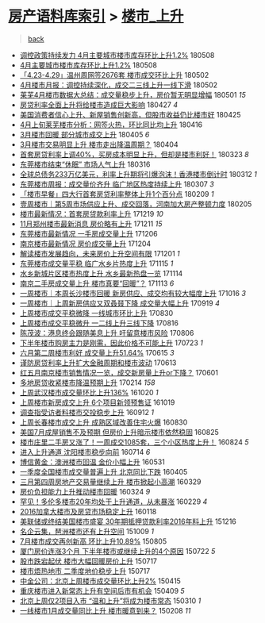 [房产语料库索引](../../README.md)  > [楼市_上升](楼市_上升.md)
====
> [back](../README.md)

- [调控政策持续发力 4月主要城市楼市库存环比上升1.2%](http://jkwz.applinzi.com/ittc/7100659820229297163.html#%E8%B0%83%E6%8E%A7%E6%94%BF%E7%AD%96%E6%8C%81%E7%BB%AD%E5%8F%91%E5%8A%9B+4%E6%9C%88%E4%B8%BB%E8%A6%81%E5%9F%8E%E5%B8%82%E6%A5%BC%E5%B8%82%E5%BA%93%E5%AD%98%E7%8E%AF%E6%AF%94%E4%B8%8A%E5%8D%871.2%25) 180508  
- [4月主要城市楼市库存环比上升1.2%](http://jkwz.applinzi.com/ittc/7100629125180163089.html#4%E6%9C%88%E4%B8%BB%E8%A6%81%E5%9F%8E%E5%B8%82%E6%A5%BC%E5%B8%82%E5%BA%93%E5%AD%98%E7%8E%AF%E6%AF%94%E4%B8%8A%E5%8D%871.2%25) 180508  
- [「4.23-4.29」温州周网签2676套 楼市成交环比上升](http://jkwz.applinzi.com/ittc/7098612358622741520.html#%E3%80%8C4.23-4.29%E3%80%8D%E6%B8%A9%E5%B7%9E%E5%91%A8%E7%BD%91%E7%AD%BE2676%E5%A5%97+%E6%A5%BC%E5%B8%82%E6%88%90%E4%BA%A4%E7%8E%AF%E6%AF%94%E4%B8%8A%E5%8D%87) 180502  
- [4月楼市月报：调控持续深化，成交二三线上升一线下滑](http://jkwz.applinzi.com/ittc/7098470363619132432.html#4%E6%9C%88%E6%A5%BC%E5%B8%82%E6%9C%88%E6%8A%A5%EF%BC%9A%E8%B0%83%E6%8E%A7%E6%8C%81%E7%BB%AD%E6%B7%B1%E5%8C%96%EF%BC%8C%E6%88%90%E4%BA%A4%E4%BA%8C%E4%B8%89%E7%BA%BF%E4%B8%8A%E5%8D%87%E4%B8%80%E7%BA%BF%E4%B8%8B%E6%BB%91) 180502  
- [莱芜4月楼市数据大总结：成交量稳步上升，房价暂无明显增幅](http://jkwz.applinzi.com/ittc/7098178558474322954.html#%E8%8E%B1%E8%8A%9C4%E6%9C%88%E6%A5%BC%E5%B8%82%E6%95%B0%E6%8D%AE%E5%A4%A7%E6%80%BB%E7%BB%93%EF%BC%9A%E6%88%90%E4%BA%A4%E9%87%8F%E7%A8%B3%E6%AD%A5%E4%B8%8A%E5%8D%87%EF%BC%8C%E6%88%BF%E4%BB%B7%E6%9A%82%E6%97%A0%E6%98%8E%E6%98%BE%E5%A2%9E%E5%B9%85) 180501 *15* 
- [房贷利率全面上升将给楼市造成巨大影响](http://jkwz.applinzi.com/ittc/7096706242632483847.html#%E6%88%BF%E8%B4%B7%E5%88%A9%E7%8E%87%E5%85%A8%E9%9D%A2%E4%B8%8A%E5%8D%87%E5%B0%86%E7%BB%99%E6%A5%BC%E5%B8%82%E9%80%A0%E6%88%90%E5%B7%A8%E5%A4%A7%E5%BD%B1%E5%93%8D) 180427 *4* 
- [美国消费者信心上升、新屋销售创新高，但股市收益仍比楼市好](http://jkwz.applinzi.com/ittc/7095851564327765009.html#%E7%BE%8E%E5%9B%BD%E6%B6%88%E8%B4%B9%E8%80%85%E4%BF%A1%E5%BF%83%E4%B8%8A%E5%8D%87%E3%80%81%E6%96%B0%E5%B1%8B%E9%94%80%E5%94%AE%E5%88%9B%E6%96%B0%E9%AB%98%EF%BC%8C%E4%BD%86%E8%82%A1%E5%B8%82%E6%94%B6%E7%9B%8A%E4%BB%8D%E6%AF%94%E6%A5%BC%E5%B8%82%E5%A5%BD) 180425  
- [4月上旬莱芜楼市分析：网签火热，环比同比均上升](http://jkwz.applinzi.com/ittc/7092517268347159563.html#4%E6%9C%88%E4%B8%8A%E6%97%AC%E8%8E%B1%E8%8A%9C%E6%A5%BC%E5%B8%82%E5%88%86%E6%9E%90%EF%BC%9A%E7%BD%91%E7%AD%BE%E7%81%AB%E7%83%AD%EF%BC%8C%E7%8E%AF%E6%AF%94%E5%90%8C%E6%AF%94%E5%9D%87%E4%B8%8A%E5%8D%87) 180416  
- [3月楼市回暖  部分城市成交上升](http://jkwz.applinzi.com/ittc/7088274644794868747.html#3%E6%9C%88%E6%A5%BC%E5%B8%82%E5%9B%9E%E6%9A%96++%E9%83%A8%E5%88%86%E5%9F%8E%E5%B8%82%E6%88%90%E4%BA%A4%E4%B8%8A%E5%8D%87) 180405 *6* 
- [3月楼市交易明显上升 楼市走出降温周期？](http://jkwz.applinzi.com/ittc/7088125610847372299.html#3%E6%9C%88%E6%A5%BC%E5%B8%82%E4%BA%A4%E6%98%93%E6%98%8E%E6%98%BE%E4%B8%8A%E5%8D%87+%E6%A5%BC%E5%B8%82%E8%B5%B0%E5%87%BA%E9%99%8D%E6%B8%A9%E5%91%A8%E6%9C%9F%EF%BC%9F) 180404  
- [首套房贷利率上调40%，买房成本明显上升，但却是楼市利好！](http://jkwz.applinzi.com/ittc/7083712720505668614.html#%E9%A6%96%E5%A5%97%E6%88%BF%E8%B4%B7%E5%88%A9%E7%8E%87%E4%B8%8A%E8%B0%8340%25%EF%BC%8C%E4%B9%B0%E6%88%BF%E6%88%90%E6%9C%AC%E6%98%8E%E6%98%BE%E4%B8%8A%E5%8D%87%EF%BC%8C%E4%BD%86%E5%8D%B4%E6%98%AF%E6%A5%BC%E5%B8%82%E5%88%A9%E5%A5%BD%EF%BC%81) 180323 *8* 
- [东莞楼市结束“休眠” 市场人气上升](http://jkwz.applinzi.com/ittc/7081069961789572112.html#%E4%B8%9C%E8%8E%9E%E6%A5%BC%E5%B8%82%E7%BB%93%E6%9D%9F%E2%80%9C%E4%BC%91%E7%9C%A0%E2%80%9D+%E5%B8%82%E5%9C%BA%E4%BA%BA%E6%B0%94%E4%B8%8A%E5%8D%87) 180316  
- [全球总债务233万亿美元，利率上升期将引爆泡沫！香港楼市倒计时](http://jkwz.applinzi.com/ittc/7079579464977875975.html#%E5%85%A8%E7%90%83%E6%80%BB%E5%80%BA%E5%8A%A1233%E4%B8%87%E4%BA%BF%E7%BE%8E%E5%85%83%EF%BC%8C%E5%88%A9%E7%8E%87%E4%B8%8A%E5%8D%87%E6%9C%9F%E5%B0%86%E5%BC%95%E7%88%86%E6%B3%A1%E6%B2%AB%EF%BC%81%E9%A6%99%E6%B8%AF%E6%A5%BC%E5%B8%82%E5%80%92%E8%AE%A1%E6%97%B6) 180312 *1* 
- [东莞楼市周报：成交量价齐升 临广地区热度持续上升](http://jkwz.applinzi.com/ittc/7077664269066044426.html#%E4%B8%9C%E8%8E%9E%E6%A5%BC%E5%B8%82%E5%91%A8%E6%8A%A5%EF%BC%9A%E6%88%90%E4%BA%A4%E9%87%8F%E4%BB%B7%E9%BD%90%E5%8D%87+%E4%B8%B4%E5%B9%BF%E5%9C%B0%E5%8C%BA%E7%83%AD%E5%BA%A6%E6%8C%81%E7%BB%AD%E4%B8%8A%E5%8D%87) 180307 *3* 
- [「楼市早餐」四大行首套房贷利率整体上升1个百分点](http://jkwz.applinzi.com/ittc/7068037898681451530.html#%E3%80%8C%E6%A5%BC%E5%B8%82%E6%97%A9%E9%A4%90%E3%80%8D%E5%9B%9B%E5%A4%A7%E8%A1%8C%E9%A6%96%E5%A5%97%E6%88%BF%E8%B4%B7%E5%88%A9%E7%8E%87%E6%95%B4%E4%BD%93%E4%B8%8A%E5%8D%871%E4%B8%AA%E7%99%BE%E5%88%86%E7%82%B9) 180209 *1* 
- [壹周楼市｜第5周市场供应上升、成交回落，河南加大房产整顿力度](http://jkwz.applinzi.com/ittc/7066672547066545159.html#%E5%A3%B9%E5%91%A8%E6%A5%BC%E5%B8%82%EF%BD%9C%E7%AC%AC5%E5%91%A8%E5%B8%82%E5%9C%BA%E4%BE%9B%E5%BA%94%E4%B8%8A%E5%8D%87%E3%80%81%E6%88%90%E4%BA%A4%E5%9B%9E%E8%90%BD%EF%BC%8C%E6%B2%B3%E5%8D%97%E5%8A%A0%E5%A4%A7%E6%88%BF%E4%BA%A7%E6%95%B4%E9%A1%BF%E5%8A%9B%E5%BA%A6) 180205  
- [楼市最新情况：首套房贷款利率上升](http://jkwz.applinzi.com/ittc/7048757250397570065.html#%E6%A5%BC%E5%B8%82%E6%9C%80%E6%96%B0%E6%83%85%E5%86%B5%EF%BC%9A%E9%A6%96%E5%A5%97%E6%88%BF%E8%B4%B7%E6%AC%BE%E5%88%A9%E7%8E%87%E4%B8%8A%E5%8D%87) 171219 *10* 
- [11月郑州楼市最新消息 房价略有上升](http://jkwz.applinzi.com/ittc/7045787944818836496.html#11%E6%9C%88%E9%83%91%E5%B7%9E%E6%A5%BC%E5%B8%82%E6%9C%80%E6%96%B0%E6%B6%88%E6%81%AF+%E6%88%BF%E4%BB%B7%E7%95%A5%E6%9C%89%E4%B8%8A%E5%8D%87) 171211 *15* 
- [东莞楼市最新情况 一手房成交量上升](http://jkwz.applinzi.com/ittc/7043931969849656336.html#%E4%B8%9C%E8%8E%9E%E6%A5%BC%E5%B8%82%E6%9C%80%E6%96%B0%E6%83%85%E5%86%B5+%E4%B8%80%E6%89%8B%E6%88%BF%E6%88%90%E4%BA%A4%E9%87%8F%E4%B8%8A%E5%8D%87) 171206  
- [南京楼市最新情况 房价成交量上升](http://jkwz.applinzi.com/ittc/7043225031675479056.html#%E5%8D%97%E4%BA%AC%E6%A5%BC%E5%B8%82%E6%9C%80%E6%96%B0%E6%83%85%E5%86%B5+%E6%88%BF%E4%BB%B7%E6%88%90%E4%BA%A4%E9%87%8F%E4%B8%8A%E5%8D%87) 171204  
- [解读楼市发展趋向，未来房价上升空间有限](http://jkwz.applinzi.com/ittc/7042030932016514064.html#%E8%A7%A3%E8%AF%BB%E6%A5%BC%E5%B8%82%E5%8F%91%E5%B1%95%E8%B6%8B%E5%90%91%EF%BC%8C%E6%9C%AA%E6%9D%A5%E6%88%BF%E4%BB%B7%E4%B8%8A%E5%8D%87%E7%A9%BA%E9%97%B4%E6%9C%89%E9%99%90) 171201 *1* 
- [东莞楼市成交量平稳 临广水乡片热度上升](http://jkwz.applinzi.com/ittc/7036095163020084241.html#%E4%B8%9C%E8%8E%9E%E6%A5%BC%E5%B8%82%E6%88%90%E4%BA%A4%E9%87%8F%E5%B9%B3%E7%A8%B3+%E4%B8%B4%E5%B9%BF%E6%B0%B4%E4%B9%A1%E7%89%87%E7%83%AD%E5%BA%A6%E4%B8%8A%E5%8D%87) 171115 *1* 
- [水乡新城片区楼市热度上升 水乡最新热盘一览](http://jkwz.applinzi.com/ittc/7035817415965934608.html#%E6%B0%B4%E4%B9%A1%E6%96%B0%E5%9F%8E%E7%89%87%E5%8C%BA%E6%A5%BC%E5%B8%82%E7%83%AD%E5%BA%A6%E4%B8%8A%E5%8D%87+%E6%B0%B4%E4%B9%A1%E6%9C%80%E6%96%B0%E7%83%AD%E7%9B%98%E4%B8%80%E8%A7%88) 171114  
- [南京二手房成交量上升 楼市真要“回暖”？](http://jkwz.applinzi.com/ittc/7035452403078398992.html#%E5%8D%97%E4%BA%AC%E4%BA%8C%E6%89%8B%E6%88%BF%E6%88%90%E4%BA%A4%E9%87%8F%E4%B8%8A%E5%8D%87+%E6%A5%BC%E5%B8%82%E7%9C%9F%E8%A6%81%E2%80%9C%E5%9B%9E%E6%9A%96%E2%80%9D%EF%BC%9F) 171113 *6* 
- [一周楼市｜本周长沙楼市回暖 新房供应、成交均有较大幅度上升](http://jkwz.applinzi.com/ittc/7025106745033229329.html#%E4%B8%80%E5%91%A8%E6%A5%BC%E5%B8%82%EF%BD%9C%E6%9C%AC%E5%91%A8%E9%95%BF%E6%B2%99%E6%A5%BC%E5%B8%82%E5%9B%9E%E6%9A%96+%E6%96%B0%E6%88%BF%E4%BE%9B%E5%BA%94%E3%80%81%E6%88%90%E4%BA%A4%E5%9D%87%E6%9C%89%E8%BE%83%E5%A4%A7%E5%B9%85%E5%BA%A6%E4%B8%8A%E5%8D%87) 171016 *3* 
- [一周楼市｜上周新房供应又双叒叕下降 成交量大幅上升](http://jkwz.applinzi.com/ittc/7014948932453663761.html#%E4%B8%80%E5%91%A8%E6%A5%BC%E5%B8%82%EF%BD%9C%E4%B8%8A%E5%91%A8%E6%96%B0%E6%88%BF%E4%BE%9B%E5%BA%94%E5%8F%88%E5%8F%8C%E5%8F%92%E5%8F%95%E4%B8%8B%E9%99%8D+%E6%88%90%E4%BA%A4%E9%87%8F%E5%A4%A7%E5%B9%85%E4%B8%8A%E5%8D%87) 170919 *4* 
- [上周楼市成交平稳微降 一线城市环比上升](http://jkwz.applinzi.com/ittc/7007646764738544656.html#%E4%B8%8A%E5%91%A8%E6%A5%BC%E5%B8%82%E6%88%90%E4%BA%A4%E5%B9%B3%E7%A8%B3%E5%BE%AE%E9%99%8D+%E4%B8%80%E7%BA%BF%E5%9F%8E%E5%B8%82%E7%8E%AF%E6%AF%94%E4%B8%8A%E5%8D%87) 170830  
- [上周楼市成交平稳微升 一二线上升三线下降](http://jkwz.applinzi.com/ittc/7002434863259714577.html#%E4%B8%8A%E5%91%A8%E6%A5%BC%E5%B8%82%E6%88%90%E4%BA%A4%E5%B9%B3%E7%A8%B3%E5%BE%AE%E5%8D%87+%E4%B8%80%E4%BA%8C%E7%BA%BF%E4%B8%8A%E5%8D%87%E4%B8%89%E7%BA%BF%E4%B8%8B%E9%99%8D) 170816  
- [陈茂波：港息终会跟随美息上升 吁留意楼市风险](http://jkwz.applinzi.com/ittc/6998739730735563792.html#%E9%99%88%E8%8C%82%E6%B3%A2%EF%BC%9A%E6%B8%AF%E6%81%AF%E7%BB%88%E4%BC%9A%E8%B7%9F%E9%9A%8F%E7%BE%8E%E6%81%AF%E4%B8%8A%E5%8D%87+%E5%90%81%E7%95%99%E6%84%8F%E6%A5%BC%E5%B8%82%E9%A3%8E%E9%99%A9) 170806  
- [下半年楼市购房主力是刚需，因此价格不可能上升](http://jkwz.applinzi.com/ittc/6993543181818659857.html#%E4%B8%8B%E5%8D%8A%E5%B9%B4%E6%A5%BC%E5%B8%82%E8%B4%AD%E6%88%BF%E4%B8%BB%E5%8A%9B%E6%98%AF%E5%88%9A%E9%9C%80%EF%BC%8C%E5%9B%A0%E6%AD%A4%E4%BB%B7%E6%A0%BC%E4%B8%8D%E5%8F%AF%E8%83%BD%E4%B8%8A%E5%8D%87) 170723 *1* 
- [六月第二周楼市利好 成交量上升51.64%](http://jkwz.applinzi.com/ittc/6979464632740611077.html#%E5%85%AD%E6%9C%88%E7%AC%AC%E4%BA%8C%E5%91%A8%E6%A5%BC%E5%B8%82%E5%88%A9%E5%A5%BD+%E6%88%90%E4%BA%A4%E9%87%8F%E4%B8%8A%E5%8D%8751.64%25) 170615 *3* 
- [谨防房贷利率上升扩大金融周期和楼市波动](http://jkwz.applinzi.com/ittc/6978793540598367236.html#%E8%B0%A8%E9%98%B2%E6%88%BF%E8%B4%B7%E5%88%A9%E7%8E%87%E4%B8%8A%E5%8D%87%E6%89%A9%E5%A4%A7%E9%87%91%E8%9E%8D%E5%91%A8%E6%9C%9F%E5%92%8C%E6%A5%BC%E5%B8%82%E6%B3%A2%E5%8A%A8) 170613  
- [红五月南京楼市销售情况一览，成交新房量上升or下降？](http://jkwz.applinzi.com/ittc/6974219657689957380.html#%E7%BA%A2%E4%BA%94%E6%9C%88%E5%8D%97%E4%BA%AC%E6%A5%BC%E5%B8%82%E9%94%80%E5%94%AE%E6%83%85%E5%86%B5%E4%B8%80%E8%A7%88%EF%BC%8C%E6%88%90%E4%BA%A4%E6%96%B0%E6%88%BF%E9%87%8F%E4%B8%8A%E5%8D%87or%E4%B8%8B%E9%99%8D%EF%BC%9F) 170601  
- [多地房贷收紧楼市降温预期上升](http://jkwz.applinzi.com/ittc/6934305006038811652.html#%E5%A4%9A%E5%9C%B0%E6%88%BF%E8%B4%B7%E6%94%B6%E7%B4%A7%E6%A5%BC%E5%B8%82%E9%99%8D%E6%B8%A9%E9%A2%84%E6%9C%9F%E4%B8%8A%E5%8D%87) 170214 *158* 
- [上周武汉楼市成交量环比上升136%](http://jkwz.applinzi.com/ittc/6890982752895108101.html#%E4%B8%8A%E5%91%A8%E6%AD%A6%E6%B1%89%E6%A5%BC%E5%B8%82%E6%88%90%E4%BA%A4%E9%87%8F%E7%8E%AF%E6%AF%94%E4%B8%8A%E5%8D%87136%25) 161020 *1* 
- [上周楼市新房成交上升 6个项目新领预售证](http://jkwz.applinzi.com/ittc/6890623175259325444.html#%E4%B8%8A%E5%91%A8%E6%A5%BC%E5%B8%82%E6%96%B0%E6%88%BF%E6%88%90%E4%BA%A4%E4%B8%8A%E5%8D%87+6%E4%B8%AA%E9%A1%B9%E7%9B%AE%E6%96%B0%E9%A2%86%E9%A2%84%E5%94%AE%E8%AF%81) 161019  
- [调查指受访者料楼市交投稳步上升](http://jkwz.applinzi.com/ittc/6876960779198268421.html#%E8%B0%83%E6%9F%A5%E6%8C%87%E5%8F%97%E8%AE%BF%E8%80%85%E6%96%99%E6%A5%BC%E5%B8%82%E4%BA%A4%E6%8A%95%E7%A8%B3%E6%AD%A5%E4%B8%8A%E5%8D%87) 160912 *1* 
- [上周长春楼市成交上升 成熟区域改善住宅火爆](http://jkwz.applinzi.com/ittc/6872162271555486724.html#%E4%B8%8A%E5%91%A8%E9%95%BF%E6%98%A5%E6%A5%BC%E5%B8%82%E6%88%90%E4%BA%A4%E4%B8%8A%E5%8D%87+%E6%88%90%E7%86%9F%E5%8C%BA%E5%9F%9F%E6%94%B9%E5%96%84%E4%BD%8F%E5%AE%85%E7%81%AB%E7%88%86) 160830  
- [美国7月成屋销售不及预期 但房价上升暗示楼市依然稳固](http://jkwz.applinzi.com/ittc/6870206812908946437.html#%E7%BE%8E%E5%9B%BD7%E6%9C%88%E6%88%90%E5%B1%8B%E9%94%80%E5%94%AE%E4%B8%8D%E5%8F%8A%E9%A2%84%E6%9C%9F+%E4%BD%86%E6%88%BF%E4%BB%B7%E4%B8%8A%E5%8D%87%E6%9A%97%E7%A4%BA%E6%A5%BC%E5%B8%82%E4%BE%9D%E7%84%B6%E7%A8%B3%E5%9B%BA) 160825  
- [楼市庄里二手房又涨了！一周成交1085套，三个小区热度上升！](http://jkwz.applinzi.com/ittc/6869879697957192708.html#%E6%A5%BC%E5%B8%82%E5%BA%84%E9%87%8C%E4%BA%8C%E6%89%8B%E6%88%BF%E5%8F%88%E6%B6%A8%E4%BA%86%EF%BC%81%E4%B8%80%E5%91%A8%E6%88%90%E4%BA%A41085%E5%A5%97%EF%BC%8C%E4%B8%89%E4%B8%AA%E5%B0%8F%E5%8C%BA%E7%83%AD%E5%BA%A6%E4%B8%8A%E5%8D%87%EF%BC%81) 160824 *5* 
- [进入上升通道 沈阳楼市稳步向前](http://jkwz.applinzi.com/ittc/6854577585627071493.html#%E8%BF%9B%E5%85%A5%E4%B8%8A%E5%8D%87%E9%80%9A%E9%81%93+%E6%B2%88%E9%98%B3%E6%A5%BC%E5%B8%82%E7%A8%B3%E6%AD%A5%E5%90%91%E5%89%8D) 160714 *6* 
- [博信黄金：澳洲楼市回温 金价小幅上升](http://jkwz.applinzi.com/ittc/6838473928372388868.html#%E5%8D%9A%E4%BF%A1%E9%BB%84%E9%87%91%EF%BC%9A%E6%BE%B3%E6%B4%B2%E6%A5%BC%E5%B8%82%E5%9B%9E%E6%B8%A9+%E9%87%91%E4%BB%B7%E5%B0%8F%E5%B9%85%E4%B8%8A%E5%8D%87) 160531  
- [一季度全国楼市成交量普遍上升  北京同比下跌](http://jkwz.applinzi.com/ittc/6817714442926031877.html#%E4%B8%80%E5%AD%A3%E5%BA%A6%E5%85%A8%E5%9B%BD%E6%A5%BC%E5%B8%82%E6%88%90%E4%BA%A4%E9%87%8F%E6%99%AE%E9%81%8D%E4%B8%8A%E5%8D%87++%E5%8C%97%E4%BA%AC%E5%90%8C%E6%AF%94%E4%B8%8B%E8%B7%8C) 160405  
- [三月第四周房地产交易量继续上升 楼市掀起小高潮](http://jkwz.applinzi.com/ittc/6814932375314105349.html#%E4%B8%89%E6%9C%88%E7%AC%AC%E5%9B%9B%E5%91%A8%E6%88%BF%E5%9C%B0%E4%BA%A7%E4%BA%A4%E6%98%93%E9%87%8F%E7%BB%A7%E7%BB%AD%E4%B8%8A%E5%8D%87+%E6%A5%BC%E5%B8%82%E6%8E%80%E8%B5%B7%E5%B0%8F%E9%AB%98%E6%BD%AE) 160329  
- [房价负担能力上升推动楼市回暖](http://jkwz.applinzi.com/ittc/6813143768836342789.html#%E6%88%BF%E4%BB%B7%E8%B4%9F%E6%8B%85%E8%83%BD%E5%8A%9B%E4%B8%8A%E5%8D%87%E6%8E%A8%E5%8A%A8%E6%A5%BC%E5%B8%82%E5%9B%9E%E6%9A%96) 160324 *9* 
- [罕见！多伦多楼市20年均处于上升通道，从未暴涨](http://jkwz.applinzi.com/ittc/6804287891798754309.html#%E7%BD%95%E8%A7%81%EF%BC%81%E5%A4%9A%E4%BC%A6%E5%A4%9A%E6%A5%BC%E5%B8%8220%E5%B9%B4%E5%9D%87%E5%A4%84%E4%BA%8E%E4%B8%8A%E5%8D%87%E9%80%9A%E9%81%93%EF%BC%8C%E4%BB%8E%E6%9C%AA%E6%9A%B4%E6%B6%A8) 160229 *4* 
- [2016加拿大楼市及房贷市场稳定上升](http://jkwz.applinzi.com/ittc/6788598565886755844.html#2016%E5%8A%A0%E6%8B%BF%E5%A4%A7%E6%A5%BC%E5%B8%82%E5%8F%8A%E6%88%BF%E8%B4%B7%E5%B8%82%E5%9C%BA%E7%A8%B3%E5%AE%9A%E4%B8%8A%E5%8D%87) 160118  
- [美联储或终结美国楼市盛宴 30年期抵押贷款利率2016年料上升](http://jkwz.applinzi.com/ittc/6776316907846370309.html#%E7%BE%8E%E8%81%94%E5%82%A8%E6%88%96%E7%BB%88%E7%BB%93%E7%BE%8E%E5%9B%BD%E6%A5%BC%E5%B8%82%E7%9B%9B%E5%AE%B4+30%E5%B9%B4%E6%9C%9F%E6%8A%B5%E6%8A%BC%E8%B4%B7%E6%AC%BE%E5%88%A9%E7%8E%872016%E5%B9%B4%E6%96%99%E4%B8%8A%E5%8D%87) 151216  
- [名企云集，琶洲楼市还有上升空间](http://jkwz.applinzi.com/ittc/6751182951855522820.html#%E5%90%8D%E4%BC%81%E4%BA%91%E9%9B%86%EF%BC%8C%E7%90%B6%E6%B4%B2%E6%A5%BC%E5%B8%82%E8%BF%98%E6%9C%89%E4%B8%8A%E5%8D%87%E7%A9%BA%E9%97%B4) 151009 *1* 
- [7月楼市成交再创新高 环比上升10.89%](http://jkwz.applinzi.com/ittc/547650615562971404.html#7%E6%9C%88%E6%A5%BC%E5%B8%82%E6%88%90%E4%BA%A4%E5%86%8D%E5%88%9B%E6%96%B0%E9%AB%98+%E7%8E%AF%E6%AF%94%E4%B8%8A%E5%8D%8710.89%25) 150805  
- [厦门房价连涨3个月 下半年楼市或继续上升的4个原因](http://jkwz.applinzi.com/ittc/547650614933641024.html#%E5%8E%A6%E9%97%A8%E6%88%BF%E4%BB%B7%E8%BF%9E%E6%B6%A83%E4%B8%AA%E6%9C%88+%E4%B8%8B%E5%8D%8A%E5%B9%B4%E6%A5%BC%E5%B8%82%E6%88%96%E7%BB%A7%E7%BB%AD%E4%B8%8A%E5%8D%87%E7%9A%844%E4%B8%AA%E5%8E%9F%E5%9B%A0) 150722 *5* 
- [股市跌宕起伏 楼市大幅回暖房价上升](http://jkwz.applinzi.com/ittc/547650615081481379.html#%E8%82%A1%E5%B8%82%E8%B7%8C%E5%AE%95%E8%B5%B7%E4%BC%8F+%E6%A5%BC%E5%B8%82%E5%A4%A7%E5%B9%85%E5%9B%9E%E6%9A%96%E6%88%BF%E4%BB%B7%E4%B8%8A%E5%8D%87) 150717  
- [楼市焐热地市 二季度地价稳步上升](http://jkwz.applinzi.com/ittc/547650611429581184.html#%E6%A5%BC%E5%B8%82%E7%84%90%E7%83%AD%E5%9C%B0%E5%B8%82+%E4%BA%8C%E5%AD%A3%E5%BA%A6%E5%9C%B0%E4%BB%B7%E7%A8%B3%E6%AD%A5%E4%B8%8A%E5%8D%87) 150717  
- [中金公司：北京上周楼市成交量环比上升2%](http://jkwz.applinzi.com/ittc/547650611400986564.html#%E4%B8%AD%E9%87%91%E5%85%AC%E5%8F%B8%EF%BC%9A%E5%8C%97%E4%BA%AC%E4%B8%8A%E5%91%A8%E6%A5%BC%E5%B8%82%E6%88%90%E4%BA%A4%E9%87%8F%E7%8E%AF%E6%AF%94%E4%B8%8A%E5%8D%872%25) 150415  
- [重庆楼市进入新常态上升有空间后市有机会](http://jkwz.applinzi.com/ittc/547650611401701702.html#%E9%87%8D%E5%BA%86%E6%A5%BC%E5%B8%82%E8%BF%9B%E5%85%A5%E6%96%B0%E5%B8%B8%E6%80%81%E4%B8%8A%E5%8D%87%E6%9C%89%E7%A9%BA%E9%97%B4%E5%90%8E%E5%B8%82%E6%9C%89%E6%9C%BA%E4%BC%9A) 150409 *5* 
- [北京上周仅2项目入市 “温和上升”将成为楼市常态](http://jkwz.applinzi.com/ittc/547650611396780906.html#%E5%8C%97%E4%BA%AC%E4%B8%8A%E5%91%A8%E4%BB%852%E9%A1%B9%E7%9B%AE%E5%85%A5%E5%B8%82+%E2%80%9C%E6%B8%A9%E5%92%8C%E4%B8%8A%E5%8D%87%E2%80%9D%E5%B0%86%E6%88%90%E4%B8%BA%E6%A5%BC%E5%B8%82%E5%B8%B8%E6%80%81) 150310 *1* 
- [一线楼市1月成交量同比上升 楼市暖意到来？](http://jkwz.applinzi.com/ittc/547650611389336908.html#%E4%B8%80%E7%BA%BF%E6%A5%BC%E5%B8%821%E6%9C%88%E6%88%90%E4%BA%A4%E9%87%8F%E5%90%8C%E6%AF%94%E4%B8%8A%E5%8D%87+%E6%A5%BC%E5%B8%82%E6%9A%96%E6%84%8F%E5%88%B0%E6%9D%A5%EF%BC%9F) 150208 *11* 
